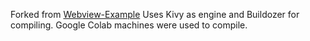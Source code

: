 Forked from [Webview-Example](https://github.com/Python-for-Android/Webview-Example)
Uses Kivy as engine and Buildozer for compiling.
Google Colab machines were used to compile.